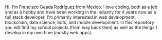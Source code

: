 Hi! I'm Francisco Geada Rodríguez from Mexico. I love coding, both as a job and as a hobby and have been working in the industry for 4 years now as a full stack developer. I'm primarily interested in web development, blockchain, data science, bots, and mobile development. In this repository you will find my school projects (from way back then) as well as the things I develop in my own time (mostly web apps).
